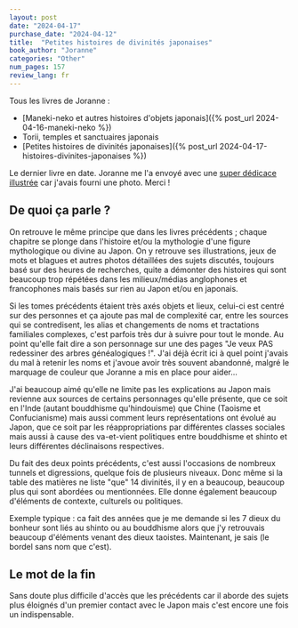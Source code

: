 ```yaml
---
layout: post
date: "2024-04-17"
purchase_date: "2024-04-12"
title:  "Petites histoires de divinités japonaises"
book_author: "Joranne"
categories: "Other"
num_pages: 157
review_lang: fr
---
```


Tous les livres de Joranne :
- [Maneki-neko et autres histoires d'objets japonais]({% post_url 2024-04-16-maneki-neko %})
- Torii, temples et sanctuaires japonais
- [Petites histoires de divinités japonaises]({% post_url 2024-04-17-histoires-divinites-japonaises %})

Le dernier livre en date. Joranne me l'a envoyé avec une [super dédicace illustrée](https://piaille.fr/@japonmeneatout/112257328712692685) car j'avais fourni une photo. Merci !

## De quoi ça parle ?

On retrouve le même principe que dans les livres précédents ; chaque chapitre se plonge dans l'histoire et/ou la mythologie d'une figure mythologique ou divine au Japon. On y retrouve ses illustrations, jeux de mots et blagues et autres photos détaillées des sujets discutés, toujours basé sur des heures de recherches, quite a démonter des histoires qui sont beaucoup trop répétées dans les milieux/médias anglophones et francophones mais basés sur rien au Japon et/ou en japonais.

Si les tomes précédents étaient très axés objets et lieux, celui-ci est centré sur des personnes et ça ajoute pas mal de complexité car, entre les sources qui se contredisent, les alias et changements de noms et tractations familiales complexes, c'est parfois très dur à suivre pour tout le monde. Au point qu'elle fait dire a son personnage sur une des pages "Je veux PAS redessiner des arbres généalogiques !". J'ai déjà écrit ici à quel point j'avais du mal à retenir les noms et j'avoue avoir très souvent abandonné, malgré le marquage de couleur que Joranne a mis en place pour aider...

J'ai beaucoup aimé qu'elle ne limite pas les explications au Japon mais revienne aux sources de certains personnages qu'elle présente, que ce soit en l'Inde (autant bouddhisme qu'hindouisme) que Chine (Taoisme et Confucianisme) mais aussi comment leurs représentations ont évolué au Japon, que ce soit par les réappropriations par différentes classes sociales mais aussi à cause des va-et-vient politiques entre bouddhisme et shinto et leurs différentes déclinaisons respectives.

Du fait des deux points précédents, c'est aussi l'occasions de nombreux tunnels et digressions, quelque fois de plusieurs niveaux. Donc même si la table des matières ne liste "que" 14 divinités, il y en a beaucoup, beaucoup plus qui sont abordées ou mentionnées. Elle donne également beaucoup d'éléments de contexte, culturels ou politiques.

Exemple typique : ca fait des années que je me demande si les 7 dieux du bonheur sont liés au shinto ou au bouddhisme alors que j'y retrouvais beaucoup d'éléments venant des dieux taoistes. Maintenant, je sais (le bordel sans nom que c'est).

## Le mot de la fin

Sans doute plus difficile d'accès que les précédents car il aborde des sujets plus éloignés d'un premier contact avec le Japon mais c'est encore une fois un indispensable.